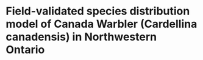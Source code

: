 # Field-validated species distribution model of Canada Warbler (Cardellina canadensis) in Northwestern Ontario
